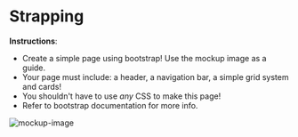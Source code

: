 # Strapping

**Instructions**:

* Create a simple page using bootstrap!
Use the mockup image as a guide.
* Your page must include: a header, a navigation bar, a simple grid system and cards!
* You shouldn't have to use _any_ CSS to make this page!
* Refer to bootstrap documentation for more info.


![mockup-image](/image/mockup.png)
